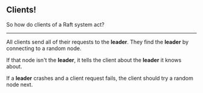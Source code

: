 ##  Clients!

So how do clients of a Raft system act?

***

All clients send all of their requests to the **leader**. They find the **leader** by connecting to a random node.

If that node isn't the **leader**, it tells the client about the **leader** it knows about.

If a **leader** crashes and a client request fails, the client should try a random node next.
